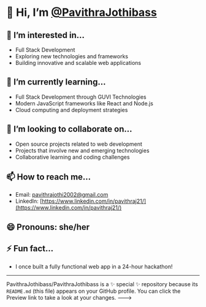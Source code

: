 
# 👋 Hi, I’m [@PavithraJothibass](https://github.com/PavithraJothibass)

## 👀 I’m interested in...

- Full Stack Development
- Exploring new technologies and frameworks
- Building innovative and scalable web applications

## 🌱 I’m currently learning...

- Full Stack Development through GUVI Technologies
- Modern JavaScript frameworks like React and Node.js
- Cloud computing and deployment strategies

## 💞️ I’m looking to collaborate on...

- Open source projects related to web development
- Projects that involve new and emerging technologies
- Collaborative learning and coding challenges

## 📫 How to reach me...

- Email: [pavithrajothi2002@gmail.com](mailto:pavithrajothi2002@gmail.com)
- LinkedIn: [https://www.linkedin.com/in/pavithraj21/](https://www.linkedin.com/in/pavithraj21/)
  
## 😄 Pronouns: she/her

## ⚡ Fun fact...

- I once built a fully functional web app in a 24-hour hackathon!

---

PavithraJothibass/PavithraJothibass is a ✨ special ✨ repository because its `README.md` (this file) appears on your GitHub profile.
You can click the Preview link to take a look at your changes.
--->
